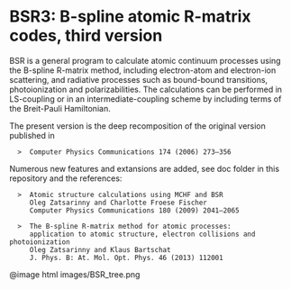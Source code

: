 # BSR3: B-spline atomic R-matrix codes, third version

BSR is a general program to calculate atomic continuum processes using the B-spline R-matrix method, including 
electron-atom and electron-ion scattering, and radiative processes such as bound-bound transitions, photoionization and polarizabilities. The calculations can be performed in LS-coupling or in an intermediate-coupling scheme by including terms of the Breit-Pauli Hamiltonian. 

The present version is the deep recomposition of the original version published in

      >  Computer Physics Communications 174 (2006) 273–356 

Numerous new features and extansions are added, see doc folder in this repository and the references:

      >  Atomic structure calculations using MCHF and BSR
         Oleg Zatsarinny and Charlotte Froese Fischer  
         Computer Physics Communications 180 (2009) 2041–2065  

      >  The B-spline R-matrix method for atomic processes: 
         application to atomic structure, electron collisions and photoionization
         Oleg Zatsarinny and Klaus Bartschat  
         J. Phys. B: At. Mol. Opt. Phys. 46 (2013) 112001


@image html images/BSR_tree.png
